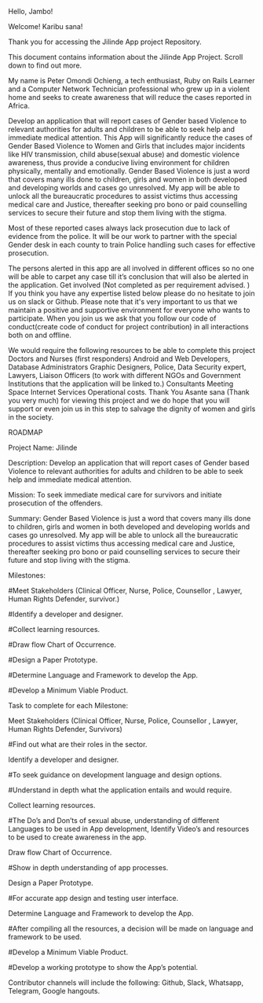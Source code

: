 Hello, Jambo!

Welcome! Karibu sana!

Thank you for accessing the Jilinde App project Repository.

This document contains information about the Jilinde App Project. Scroll down to find out more.

My name is Peter Omondi Ochieng, a tech enthusiast, Ruby on Rails Learner and a Computer Network Technician professional who grew up in a violent home and seeks to create awareness that will reduce the cases reported in Africa.

Develop an application that will report cases of Gender based Violence to relevant authorities for adults and children to be able to seek help and immediate medical attention. This App will significantly reduce the cases of Gender Based Violence to Women and Girls that includes major incidents like HIV transmission, child abuse(sexual abuse) and  domestic violence awareness, thus provide a conducive living environment for children physically, mentally and emotionally.
Gender Based Violence is just a word that covers many ills done to children, girls and women in both developed and developing worlds and cases go unresolved. My app will be able to unlock all the bureaucratic procedures to assist victims thus accessing medical care and Justice, thereafter seeking pro bono or paid counselling services to secure their future and stop them living with the stigma.

Most of these reported cases always lack prosecution due to lack of evidence from the police. It will be our work to partner with the special Gender desk in each county to train Police handling such cases for effective prosecution.

The persons alerted in this app are all involved in different offices so no one will be able to carpet any case till it’s conclusion that will also be alerted in the application.
Get involved (Not completed as per requirement advised. )
If you think you have any expertise listed below please do no hesitate to join us on slack or Github. 
Please note that it's very important to us that we maintain a positive and supportive environment for everyone who wants to participate. When you join us we ask that you follow our code of conduct(create code of conduct for project contribution) in all interactions both on and offline.

We would require the following resources to be able to complete this project
Doctors and Nurses (first responders)
Android and Web Developers,
Database Administrators 
Graphic Designers, 
Police, 
Data Security expert,
Lawyers,
Liaison Officers (to work with different NGOs and Government Institutions that the application will be linked to.)
Consultants
Meeting Space
Internet Services
Operational costs.
Thank You
Asante sana (Thank you very much) for  viewing this project and we do hope that you will support or even join us in this step to salvage the dignity of women and girls in the society.

ROADMAP

Project Name: Jilinde

Description: Develop an application that will report cases of Gender based Violence to relevant authorities for adults and children to be able to seek help and immediate medical attention.

Mission: To seek immediate medical care for survivors and initiate prosecution of the offenders.


Summary: Gender Based Violence is just a word that covers many ills done to children, girls and women in both developed and developing worlds and cases go unresolved. My app will be able to unlock all the bureaucratic procedures to assist victims thus accessing medical care and Justice, thereafter seeking pro bono or paid counselling services to secure their future and stop living with the stigma.

Milestones: 

#Meet Stakeholders (Clinical Officer, Nurse, Police, Counsellor , Lawyer, Human Rights Defender, survivor.)

#Identify a developer and designer.

#Collect learning resources.

#Draw flow Chart of Occurrence.

#Design a Paper Prototype.

#Determine Language and Framework to develop the App.

#Develop a Minimum Viable Product.

Task to complete for each Milestone:

Meet Stakeholders (Clinical Officer, Nurse, Police, Counsellor , Lawyer, Human Rights Defender, Survivors)

  #Find out what are their roles in the sector.

Identify a developer and designer.

  #To seek guidance on development language and design options.
  
  #Understand in depth what the application entails and would require.

Collect learning resources.

  #The Do’s and Don’ts of sexual abuse, understanding of different Languages to be used in App development, Identify Video’s and resources to be used to create awareness in the app.

Draw flow Chart of Occurrence.

  #Show in depth understanding of app processes.

Design a Paper Prototype.

  #For accurate app design and testing user interface.

Determine Language and Framework to develop the App.

  #After compiling all the resources, a decision will be made on language and framework to be used.
  
  #Develop a Minimum Viable Product.
  
  #Develop a working prototype to show the App’s potential.


Contributor channels will include the following: Github, Slack, Whatsapp, Telegram, Google hangouts.

